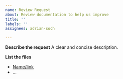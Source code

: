 ```yaml
---
name: Review Request
about: Review documentation to help us improve
title: ''
labels: ''
assignees: adrian-soch

---
```


**Describe the request**
A clear and concise description.

**List the files**

- [Name/link](Link)
- ...
